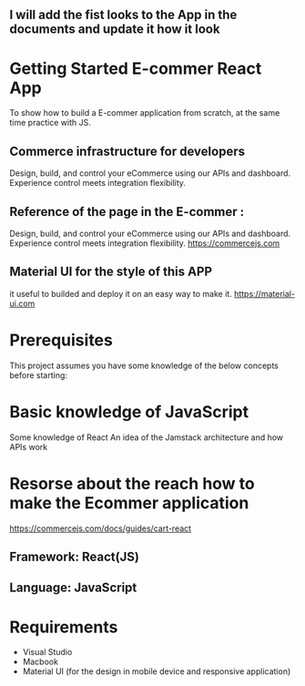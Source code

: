 
## I will add the fist looks to the App in the documents and update it how it look


# Getting Started E-commer React App
To show how to build a E-commer application from scratch, at the same time practice with JS.

## Commerce infrastructure for developers
Design, build, and control your eCommerce using our APIs and dashboard. Experience control meets integration flexibility.

## Reference of the page in the E-commer : 
Design, build, and control your eCommerce using our APIs and dashboard. Experience control meets integration flexibility.
https://commercejs.com

## Material UI for the style of this APP

it useful to builded and deploy it on an easy way to make it. https://material-ui.com

# Prerequisites
This project assumes you have some knowledge of the below concepts before starting:

# Basic knowledge of JavaScript
Some knowledge of React
An idea of the Jamstack architecture and how APIs work

# Resorse about the reach how to make the Ecommer application
https://commercejs.com/docs/guides/cart-react


## Framework: React(JS)

## Language: JavaScript

# Requirements
* Visual Studio
* Macbook
* Material UI (for the design in mobile device and responsive application)

